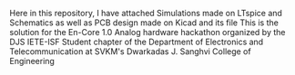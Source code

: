 Here in this repository, I have attached Simulations made on LTspice and Schematics as well as PCB design made on Kicad and its file
This is the solution for the En-Core 1.0 Analog hardware hackathon organized by the DJS IETE-ISF Student chapter of the Department of Electronics and Telecommunication at SVKM's Dwarkadas J. Sanghvi College of Engineering
